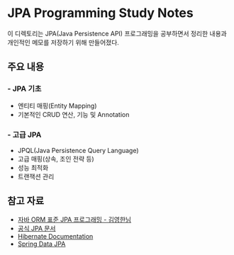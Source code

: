 # JPA Programming Study Notes

이 디렉토리는 JPA(Java Persistence API) 프로그래밍을 공부하면서 정리한 내용과 개인적인 메모를 저장하기 위해 만들어졌다.

## 주요 내용

### - JPA 기초
- 엔티티 매핑(Entity Mapping)
- 기본적인 CRUD 연산, 기능 및 Annotation

### - 고급 JPA
- JPQL(Java Persistence Query Language)
- 고급 매핑(상속, 조인 전략 등)
- 성능 최적화
- 트랜잭션 관리

## 참고 자료
- [자바 ORM 표준 JPA 프로그래밍 - 김영한님](https://www.yes24.com/Product/Goods/19040233)
- [공식 JPA 문서](https://javaee.github.io/javaee-spec/javadocs/javax/persistence/package-summary.html)
- [Hibernate Documentation](https://docs.jboss.org/hibernate/orm/5.4/userguide/html_single/Hibernate_User_Guide.html)
- [Spring Data JPA](https://spring.io/projects/spring-data-jpa)
